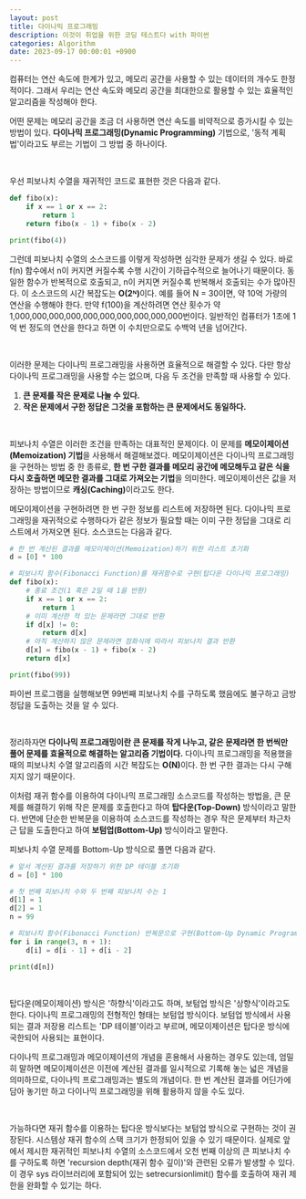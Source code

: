```yaml
---
layout: post
title: 다이나믹 프로그래밍
description: 이것이 취업을 위한 코딩 테스트다 with 파이썬
categories: Algorithm
date: 2023-09-17 00:00:01 +0900
---
```

컴퓨터는 연산 속도에 한계가 있고, 메모리 공간을 사용할 수 있는 데이터의 개수도 한정적이다. 그래서 우리는 연산 속도와 메모리 공간을 최대한으로 활용할 수 있는 효율적인 알고리즘을 작성해야 한다.

어떤 문제는 메모리 공간을 조금 더 사용하면 연산 속도를 비약적으로 증가시킬 수 있는 방법이 있다. <b>다이나믹 프로그래밍(Dynamic Programming)</b> 기법으로, '동적 계획법'이라고도 부르는 기법이 그 방법 중 하나이다.

<br>

우선 피보나치 수열을 재귀적인 코드로 표현한 것은 다음과 같다.

```python
def fibo(x):
    if x == 1 or x == 2:
        return 1
    return fibo(x - 1) + fibo(x - 2)

print(fibo(4))
```

그런데 피보나치 수열의 소스코드를 이렇게 작성하면 심각한 문제가 생길 수 있다. 바로 f(n) 함수에서 n이 커지면 커질수록 수행 시간이 기하급수적으로 늘어나기 때문이다. 동일한 함수가 반복적으로 호출되고, n이 커지면 커질수록 반복해서 호출되는 수가 많아진다. 이 소스코드의 시간 복잡도는 <b>O(2ᴺ)</b>이다. 예를 들어 N = 30이면, 약 10억 가량의 연산을 수행해야 한다. 만약 f(100)을 계산하려면 연산 횟수가 약 1,000,000,000,000,000,000,000,000,000,000번이다. 일반적인 컴퓨터가 1초에 1억 번 정도의 연산을 한다고 하면 이 수치만으로도 수백억 년을 넘어간다.


<br>

이러한 문제는 다이나믹 프로그래밍을 사용하면 효율적으로 해결할 수 있다. 다만 항상 다이나믹 프로그래밍을 사용할 수는 없으며, 다음 두 조건을 만족할 때 사용할 수 있다.

1. <b>큰 문제를 작은 문제로 나눌 수 있다.</b>
2. <b>작은 문제에서 구한 정답은 그것을 포함하는 큰 문제에서도 동일하다.</b>


<br>

피보나치 수열은 이러한 조건을 만족하는 대표적인 문제이다. 이 문제를 <b>메모이제이션(Memoization) 기법</b>을 사용해서 해결해보겠다. 메모이제이션은 다이나믹 프로그래밍을 구현하는 방법 중 한 종류로, <b>한 번 구한 결과를 메모리 공간에 메모해두고 같은 식을 다시 호출하면 메모한 결과를 그대로 가져오는 기법</b>을 의미한다. 메모이제이션은 값을 저장하는 방법이므로 <b>캐싱(Caching)</b>이라고도 한다.

메모이제이션을 구현하려면 한 번 구한 정보를 리스트에 저장하면 된다. 다이나믹 프로그래밍을 재귀적으로 수행하다가 같은 정보가 필요할 때는 이미 구한 정답을 그대로 리스트에서 가져오면 된다. 소스코드는 다음과 같다.

```python
# 한 번 계산된 결과를 메모이제이션(Memoization)하기 위한 리스트 초기화
d = [0] * 100

# 피보나치 함수(Fibonacci Function)를 재귀함수로 구현(탑다운 다이나믹 프로그래밍)
def fibo(x):
    # 종료 조건(1 혹은 2일 때 1을 반환)
    if x == 1 or x == 2:
        return 1
    # 이미 계산한 적 있는 문제라면 그대로 반환
    if d[x] != 0:
        return d[x]
    # 아직 계산하지 않은 문제라면 점화식에 따라서 피보나치 결과 반환
    d[x] = fibo(x - 1) + fibo(x - 2)
    return d[x]

print(fibo(99))
```

파이썬 프로그램을 실행해보면 99번째 피보나치 수를 구하도록 했음에도 불구하고 금방 정답을 도출하는 것을 알 수 있다.

<br>

정리하자면 <b>다이나믹 프로그래밍이란 큰 문제를 작게 나누고, 같은 문제라면 한 번씩만 풀어 문제를 효율적으로 해결하는 알고리즘 기법이다.</b> 다이나믹 프로그래밍을 적용했을 때의 피보나치 수열 알고리즘의 시간 복잡도는 <b>O(N)</b>이다. 한 번 구한 결과는 다시 구해지지 않기 때문이다.

이처럼 재귀 함수를 이용하여 다이나믹 프로그래밍 소스코드를 작성하는 방법을, 큰 문제를 해결하기 위해 작은 문제를 호출한다고 하여 <b>탑다운(Top-Down)</b> 방식이라고 말한다. 반면에 단순한 반복문을 이용하여 소스코드를 작성하는 경우 작은 문제부터 차근차근 답을 도출한다고 하여 <b>보텀업(Bottom-Up)</b> 방식이라고 말한다.

피보나치 수열 문제를 Bottom-Up 방식으로 풀면 다음과 같다.

```python
# 앞서 계산된 결과를 저장하기 위한 DP 테이블 초기화
d = [0] * 100

# 첫 번째 피보나치 수와 두 번째 피보나치 수는 1
d[1] = 1
d[2] = 1
n = 99

# 피보나치 함수(Fibonacci Function) 반복문으로 구현(Bottom-Up Dynamic Programming)
for i in range(3, n + 1):
    d[i] = d[i - 1] + d[i - 2]

print(d[n])
```

<br>

탑다운(메모이제이션) 방식은 '하향식'이라고도 하며, 보텀업 방식은 '상향식'이라고도 한다. 다이나믹 프로그래밍의 전형적인 형태는 보텀업 방식이다. 보텀업 방식에서 사용되는 결과 저장용 리스트는 'DP 테이블'이라고 부르며, 메모이제이션은 탑다운 방식에 국한되어 사용되는 표현이다.

다이나믹 프로그래밍과 메모이제이션의 개념을 혼용해서 사용하는 경우도 있는데, 엄밀히 말하면 메모이제이션은 이전에 계산된 결과를 일시적으로 기록해 놓는 넓은 개념을 의미하므로, 다이나믹 프로그래밍과는 별도의 개념이다. 한 번 계산된 결과를 어딘가에 담아 놓기만 하고 다이나믹 프로그래밍을 위해 활용하지 않을 수도 있다.

<br>

가능하다면 재귀 함수를 이용하는 탑다운 방식보다는 보텀업 방식으로 구현하는 것이 권장된다. 시스템상 재귀 함수의 스택 크기가 한정되어 있을 수 있기 때문이다. 실제로 앞에서 제시한 재귀적인 피보나치 수열의 소스코드에서 오천 번째 이상의 큰 피보나치 수를 구하도록 하면 'recursion depth(재귀 함수 깊이)'와 관련된 오류가 발생할 수 있다. 이 경우 sys 라이브러리에 포함되어 있는 setrecursionlimit() 함수를 호출하여 재귀 제한을 완화할 수 있기는 하다.